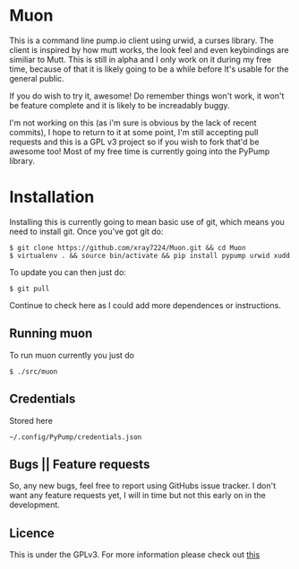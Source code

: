 Muon
====

This is a command line pump.io client using urwid, a curses library. The client
is inspired by how mutt works, the look feel and even keybindings are similiar to
Mutt. This is still in alpha and I only work on it during my free time, because of
that it is likely going to be a while before It's usable for the general public.

If you do wish to try it, awesome! Do remember things won't work, it won't be
feature complete and it is likely to be increadably buggy.

I'm not working on this (as i'm sure is obvious by the lack of recent commits),
I hope to return to it at some point, I'm still accepting pull requests and this
is a GPL v3 project so if you wish to fork that'd be awesome too! Most of my free
time is currently going into the PyPump library.

Installation
============

Installing this is currently going to mean basic use of git, which means you need
to install git. Once you've got git do:

```
$ git clone https://github.com/xray7224/Muon.git && cd Muon
$ virtualenv . && source bin/activate && pip install pypump urwid xudd
```

To update you can then just do:

```
$ git pull
```

Continue to check here as I could add more dependences or instructions.

Running muon
------------

To run muon currently you just do
```
$ ./src/muon
```

Credentials
-----------

Stored here

    ~/.config/PyPump/credentials.json

Bugs || Feature requests
------------------------

So, any new bugs, feel free to report using GitHubs issue tracker.
I don't want any feature requests yet, I will in time but not this
early on in the development.

Licence
-------

This is under the GPLv3. For more information please check out [this](https://www.gnu.org/licenses/gpl.html)
